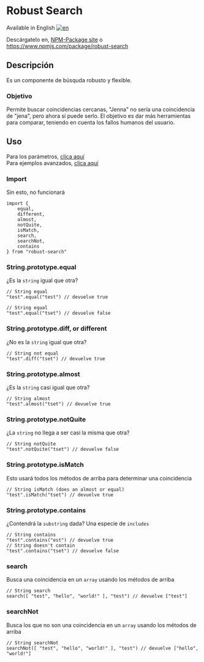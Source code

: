 # Robust Search #
Available in English [![en](https://img.shields.io/badge/lang-en-blue.svg)](/README.md)

Descárgatelo en, [NPM-Package site](www.npmjs.com/package/robust-search) o https://www.npmjs.com/package/robust-search

## Descripción
Es un componente de búsquda robusto y flexible.
### Objetivo
Permite buscar coincidencias cercanas, "Jenna" no sería una coincidencia de "jena", pero ahora sí puede serlo.
El objetivo es dar más herramientas para comparar, teniendo en cuenta los fallos humanos del usuario.

## Uso
Para los parámetros, [clica aquí](/doc/es/parameters.md)
<br />
Para ejemplos avanzados, [clica aquí](/doc/es/advanced.md)

### Import
Sin esto, no funcionará
````
import {
    equal,
    different,
    almost,
    notQuite,
    isMatch,
    search,
    searchNot,
    contains
} from "robust-search"
````
### String.prototype.equal
¿Es la `string` igual que otra?
````
// String equal
"test".equal("test") // devuelve true

// String equal
"test".equal("tset") // devuelve false
````
### String.prototype.diff, or different
¿No es la `string` igual que otra?
````
// String not equal
"test".diff("tset") // devuelve true
````
### String.prototype.almost
¿Es la `string` casi igual que otra?
````
// String almost
"test".almost("tset") // devuelve true
````
### String.prototype.notQuite
¿La `string` no llega a ser casi la misma que otra?
````
// String notQuite
"test".notQuite("tset") // devuelve false
````
### String.prototype.isMatch
Esto usará todos los métodos de arriba para determinar una coincidencia
````
// String isMatch (does an almost or equal)
"test".isMatch("tset") // devuelve true
````
### String.prototype.contains
¿Contendrá la `substring` dada? Una especie de `includes`
````
// String contains
"test".contains("est") // devuelve true
// String doesn't contain
"test".contains("tset") // devuelve false
````
### search
Busca una coincidencia en un `array` usando los métodos de arriba
````
// String search
search([ "test", "hello", "world!" ], "test") // devuelve ["test"]
````
### searchNot
Busca los que no son una coincidencia en un `array` usando los métodos de arriba
````
// String searchNot
searchNot([ "test", "hello", "world!" ], "test") // devuelve ["hello", "world!"]
````